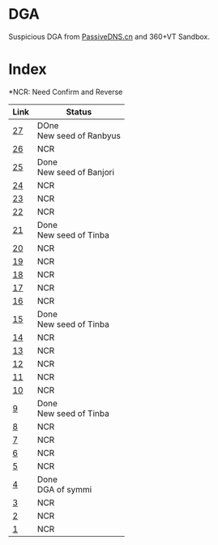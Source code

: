 # DGA
Suspicious DGA from [PassiveDNS.cn](https://passivedns.cn/) and 360+VT Sandbox.
# Index
*NCR: Need Confirm and Reverse 

Link | Status
---|---
[27](https://github.com/360netlab/DGA/issues/27) | DOne<br>New seed of Ranbyus
[26](https://github.com/360netlab/DGA/issues/26) | NCR
[25](https://github.com/360netlab/DGA/issues/25) | Done<br>New seed of Banjori
[24](https://github.com/360netlab/DGA/issues/24) | NCR
[23](https://github.com/360netlab/DGA/issues/23) | NCR
[22](https://github.com/360netlab/DGA/issues/22) | NCR
[21](https://github.com/360netlab/DGA/issues/21) | Done<br>New seed of Tinba
[20](https://github.com/360netlab/DGA/issues/20) | NCR
[19](https://github.com/360netlab/DGA/issues/19) | NCR
[18](https://github.com/360netlab/DGA/issues/18) | NCR
[17](https://github.com/360netlab/DGA/issues/17) | NCR
[16](https://github.com/360netlab/DGA/issues/16) | NCR
[15](https://github.com/360netlab/DGA/issues/15) | Done<br>New seed of Tinba
[14](https://github.com/360netlab/DGA/issues/14) | NCR
[13](https://github.com/360netlab/DGA/issues/13) | NCR
[12](https://github.com/360netlab/DGA/issues/12) | NCR
[11](https://github.com/360netlab/DGA/issues/11) | NCR
[10](https://github.com/360netlab/DGA/issues/10) | NCR
[9](https://github.com/360netlab/DGA/issues/9) | Done<br>New seed of Tinba
[8](https://github.com/360netlab/DGA/issues/8) | NCR
[7](https://github.com/360netlab/DGA/issues/7) | NCR
[6](https://github.com/360netlab/DGA/issues/6) | NCR
[5](https://github.com/360netlab/DGA/issues/5) | NCR
[4](https://github.com/360netlab/DGA/issues/4) | Done<br> DGA of symmi
[3](https://github.com/360netlab/DGA/issues/3) | NCR
[2](https://github.com/360netlab/DGA/issues/2) | NCR
[1](https://github.com/360netlab/DGA/issues/1) | NCR
